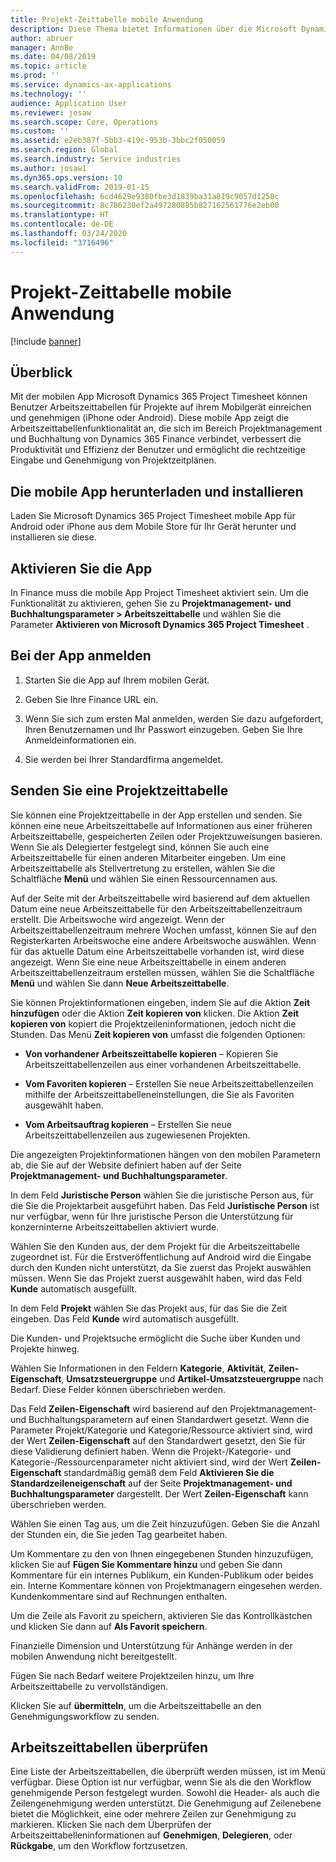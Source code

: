 ```yaml
---
title: Projekt-Zeittabelle mobile Anwendung
description: Diese Thema bietet Informationen über die Microsoft Dynamics 365 Project Timesheet mobile Anwendung. Mit der mobilen App Project Timesheet können Benutzer Arbeitszeittabellen für Projekte auf ihrem Mobilgerät einreichen und genehmigen.
author: abruer
manager: AnnBe
ms.date: 04/08/2019
ms.topic: article
ms.prod: ''
ms.service: dynamics-ax-applications
ms.technology: ''
audience: Application User
ms.reviewer: josaw
ms.search.scope: Core, Operations
ms.custom: ''
ms.assetid: e2eb387f-5bb3-419c-953b-3bbc2f050059
ms.search.region: Global
ms.search.industry: Service industries
ms.author: josaw1
ms.dyn365.ops.version: 10
ms.search.validFrom: 2019-01-15
ms.openlocfilehash: 6cd4629e9380fbe3d1839ba31a819c9057d1258c
ms.sourcegitcommit: 8c786230ef2a497280885b827162561776e2eb00
ms.translationtype: HT
ms.contentlocale: de-DE
ms.lasthandoff: 03/24/2020
ms.locfileid: "3716496"
---
```

# <a name="project-timesheet-mobile-application"></a>Projekt-Zeittabelle mobile Anwendung

[!include [banner](../includes/banner.md)]

## <a name="overview"></a>Überblick

Mit der mobilen App Microsoft Dynamics 365 Project Timesheet können Benutzer Arbeitszeittabellen für Projekte auf ihrem Mobilgerät einreichen und genehmigen (iPhone oder Android). Diese mobile App zeigt die Arbeitszeittabellenfunktionalität an, die sich im Bereich Projektmanagement und Buchhaltung von Dynamics 365 Finance verbindet, verbessert die Produktivität und Effizienz der Benutzer und ermöglicht die rechtzeitige Eingabe und Genehmigung von Projektzeitplänen.

## <a name="download-and-install-the-mobile-app"></a>Die mobile App herunterladen und installieren

Laden Sie Microsoft Dynamics 365 Project Timesheet mobile App für Android oder iPhone aus dem Mobile Store für Ihr Gerät herunter und installieren sie diese.

## <a name="enable-the-app"></a>Aktivieren Sie die App 

In Finance muss die mobile App Project Timesheet aktiviert sein. Um die Funktionalität zu aktivieren, gehen Sie zu **Projektmanagement- und Buchhaltungsparameter \> Arbeitszeittabelle** und wählen Sie die Parameter **Aktivieren von Microsoft Dynamics 365 Project Timesheet** .

## <a name="sign-in-to-the-app"></a>Bei der App anmelden

1.  Starten Sie die App auf Ihrem mobilen Gerät.

2.  Geben Sie Ihre Finance URL ein.

3.  Wenn Sie sich zum ersten Mal anmelden, werden Sie dazu aufgefordert, Ihren Benutzernamen und Ihr Passwort einzugeben. Geben Sie Ihre Anmeldeinformationen ein.

4.  Sie werden bei Ihrer Standardfirma angemeldet.

## <a name="submit-a-project-timesheet"></a>Senden Sie eine Projektzeittabelle

Sie können eine Projektzeittabelle in der App erstellen und senden. Sie können eine neue Arbeitszeittabelle auf Informationen aus einer früheren Arbeitszeittabelle, gespeicherten Zeilen oder Projektzuweisungen basieren. Wenn Sie als Delegierter festgelegt sind, können Sie auch eine Arbeitszeittabelle für einen anderen Mitarbeiter eingeben. Um eine Arbeitszeittabelle als Stellvertretung zu erstellen, wählen Sie die Schaltfläche **Menü** und wählen Sie einen Ressourcennamen aus.

Auf der Seite mit der Arbeitszeittabelle wird basierend auf dem aktuellen Datum eine neue Arbeitszeittabelle für den Arbeitszeittabellenzeitraum erstellt. Die Arbeitswoche wird angezeigt. Wenn der Arbeitszeittabellenzeitraum mehrere Wochen umfasst, können Sie auf den Registerkarten Arbeitswoche eine andere Arbeitswoche auswählen.
Wenn für das aktuelle Datum eine Arbeitszeittabelle vorhanden ist, wird diese angezeigt. Wenn Sie eine neue Arbeitszeittabelle in einem anderen Arbeitszeittabellenzeitraum erstellen müssen, wählen Sie die Schaltfläche **Menü** und wählen Sie dann **Neue Arbeitszeittabelle**.

Sie können Projektinformationen eingeben, indem Sie auf die Aktion **Zeit hinzufügen** oder die Aktion **Zeit kopieren von** klicken. Die Aktion **Zeit kopieren von** kopiert die Projektzeileninformationen, jedoch nicht die Stunden. Das Menü **Zeit kopieren von** umfasst die folgenden Optionen:

- **Von vorhandener Arbeitszeittabelle kopieren** – Kopieren Sie Arbeitszeittabellenzeilen aus einer vorhandenen Arbeitszeittabelle.

- **Vom Favoriten kopieren** – Erstellen Sie neue Arbeitszeittabellenzeilen mithilfe der Arbeitszeittabelleneinstellungen, die Sie als Favoriten ausgewählt haben.

- **Vom Arbeitsauftrag kopieren** – Erstellen Sie neue Arbeitszeittabellenzeilen aus zugewiesenen Projekten.

Die angezeigten Projektinformationen hängen von den mobilen Parametern ab, die Sie auf der Website definiert haben auf der Seite **Projektmanagement- und Buchhaltungsparameter**.

In dem Feld **Juristische Person** wählen Sie die juristische Person aus, für die Sie die Projektarbeit ausgeführt haben. Das Feld **Juristische Person** ist nur verfügbar, wenn für Ihre juristische Person die Unterstützung für konzerninterne Arbeitszeittabellen aktiviert wurde.

Wählen Sie den Kunden aus, der dem Projekt für die Arbeitszeittabelle zugeordnet ist. Für die Erstveröffentlichung auf Android wird die Eingabe durch den Kunden nicht unterstützt, da Sie zuerst das Projekt auswählen müssen. Wenn Sie das Projekt zuerst ausgewählt haben, wird das Feld **Kunde** automatisch ausgefüllt.

In dem Feld **Projekt** wählen Sie das Projekt aus, für das Sie die Zeit eingeben. Das Feld **Kunde** wird automatisch ausgefüllt.

Die Kunden- und Projektsuche ermöglicht die Suche über Kunden und Projekte hinweg.

Wählen Sie Informationen in den Feldern **Kategorie**, **Aktivität**, **Zeilen-Eigenschaft**, **Umsatzsteuergruppe** und **Artikel-Umsatzsteuergruppe** nach Bedarf. Diese Felder können überschrieben werden.

Das Feld **Zeilen-Eigenschaft** wird basierend auf den Projektmanagement- und Buchhaltungsparametern auf einen Standardwert gesetzt. Wenn die Parameter Projekt/Kategorie und Kategorie/Ressource aktiviert sind, wird der Wert **Zeilen-Eigenschaft** auf den Standardwert gesetzt, den Sie für diese Validierung definiert haben. Wenn die Projekt-/Kategorie- und Kategorie-/Ressourcenparameter nicht aktiviert sind, wird der Wert **Zeilen-Eigenschaft** standardmäßig gemäß dem Feld **Aktivieren Sie die Standardzeileneigenschaft** auf der Seite **Projektmanagement- und Buchhaltungsparameter** dargestellt. Der Wert **Zeilen-Eigenschaft** kann überschrieben werden.

Wählen Sie einen Tag aus, um die Zeit hinzuzufügen. Geben Sie die Anzahl der Stunden ein, die Sie jeden Tag gearbeitet haben.

Um Kommentare zu den von Ihnen eingegebenen Stunden hinzuzufügen, klicken Sie auf **Fügen Sie Kommentare hinzu** und geben Sie dann Kommentare für ein internes Publikum, ein Kunden-Publikum oder beides ein.
Interne Kommentare können von Projektmanagern eingesehen werden. Kundenkommentare sind auf Rechnungen enthalten.

Um die Zeile als Favorit zu speichern, aktivieren Sie das Kontrollkästchen und klicken Sie dann auf **Als Favorit speichern**.

Finanzielle Dimension und Unterstützung für Anhänge werden in der mobilen Anwendung nicht bereitgestellt.

Fügen Sie nach Bedarf weitere Projektzeilen hinzu, um Ihre Arbeitszeittabelle zu vervollständigen.

Klicken Sie auf **übermitteln**, um die Arbeitszeittabelle an den Genehmigungsworkflow zu senden.

## <a name="review-timesheets"></a>Arbeitszeittabellen überprüfen

Eine Liste der Arbeitszeittabellen, die überprüft werden müssen, ist im Menü verfügbar. Diese Option ist nur verfügbar, wenn Sie als die den Workflow genehmigende Person festgelegt wurden. Sowohl die Header- als auch die Zeilengenehmigung werden unterstützt. Die Genehmigung auf Zeilenebene bietet die Möglichkeit, eine oder mehrere Zeilen zur Genehmigung zu markieren. Klicken Sie nach dem Überprüfen der Arbeitszeittabelleninformationen auf **Genehmigen**, **Delegieren**, oder **Rückgabe**, um den Workflow fortzusetzen.
